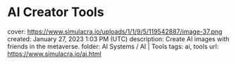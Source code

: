 # AI Creator Tools

cover: https://www.simulacra.io/uploads/1/1/9/5/119542887/image-37.png
created: January 27, 2023 1:03 PM (UTC)
description: Create AI images with friends in the metaverse.
folder: AI Systems / AI | Tools
tags: ai, tools
url: https://www.simulacra.io/ai.html